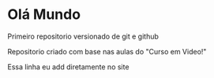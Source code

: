 # Olá Mundo
 Primeiro repositorio versionado de git e github

 Repositorio criado com base nas aulas do "Curso em Video!"

Essa linha eu add diretamente no site

